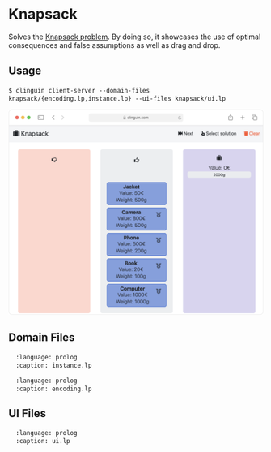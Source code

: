 # Knapsack

Solves the [Knapsack problem](https://en.wikipedia.org/wiki/Knapsack_problem).
By doing so, it showcases the use of optimal consequences and false assumptions as well as drag and drop.


## Usage

```console
$ clinguin client-server --domain-files knapsack/{encoding.lp,instance.lp} --ui-files knapsack/ui.lp
```



<img src="https://github.com/potassco/clinguin/blob/master/examples/angular/knapsack/ui.gif?raw=true">

## Domain Files

```{literalinclude} ../../../examples/angular/knapsack/instance.lp
  :language: prolog
  :caption: instance.lp
```
```{literalinclude} ../../../examples/angular/knapsack/encoding.lp
  :language: prolog
  :caption: encoding.lp
```

## UI Files

```{literalinclude} ../../../examples/angular/knapsack/ui.lp
  :language: prolog
  :caption: ui.lp
```

